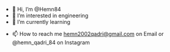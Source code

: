 - 👋 Hi, I’m @Hemn84
- 👀 I’m interested in engineering
- 🌱 I’m currently learning
<!--- - 💞️ I’m looking to collaborate on ... --->
- 📫 How to reach me hemn2002qadri@gmail.com on Email or @hemn_qadri_84 on Instagram

<!---
Hemn84/Hemn84 is a ✨ special ✨ repository because its `README.md` (this file) appears on your GitHub profile.
You can click the Preview link to take a look at your changes.


- 👀 I’m interested in Programming
--->
